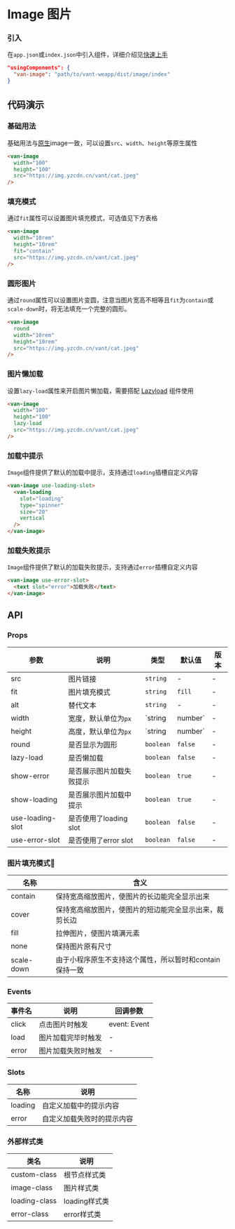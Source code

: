 # Image 图片

### 引入

在`app.json`或`index.json`中引入组件，详细介绍见[快速上手](#/quickstart#yin-ru-zu-jian)

```json
"usingComponents": {
  "van-image": "path/to/vant-weapp/dist/image/index"
}
```

## 代码演示

### 基础用法

基础用法与[原生](https://developers.weixin.qq.com/miniprogram/dev/component/image.html)image一致，可以设置`src`、`width`、`height`等原生属性

```html
<van-image
  width="100"
  height="100"
  src="https://img.yzcdn.cn/vant/cat.jpeg"
/>
```

### 填充模式

通过`fit`属性可以设置图片填充模式，可选值见下方表格

```html
<van-image
  width="10rem"
  height="10rem"
  fit="contain"
  src="https://img.yzcdn.cn/vant/cat.jpeg"
/>
```

### 圆形图片

通过`round`属性可以设置图片变圆，注意当图片宽高不相等且`fit`为`contain`或`scale-down`时，将无法填充一个完整的圆形。

```html
<van-image
  round
  width="10rem"
  height="10rem"
  src="https://img.yzcdn.cn/vant/cat.jpeg"
/>
```

### 图片懒加载

设置`lazy-load`属性来开启图片懒加载，需要搭配 [Lazyload](#/zh-CN/lazyload) 组件使用

```html
<van-image
  width="100"
  height="100"
  lazy-load
  src="https://img.yzcdn.cn/vant/cat.jpeg"
/>
```

### 加载中提示

`Image`组件提供了默认的加载中提示，支持通过`loading`插槽自定义内容

```html
<van-image use-loading-slot>
  <van-loading
    slot="loading"
    type="spinner"
    size="20"
    vertical
  />
</van-image>
```

### 加载失败提示

`Image`组件提供了默认的加载失败提示，支持通过`error`插槽自定义内容

```html
<van-image use-error-slot>
  <text slot="error">加载失败</text>
</van-image>
```

## API

### Props

| 参数 | 说明 | 类型 | 默认值 | 版本 |
|------|------|------|------|------|
| src | 图片链接 | `string` | - | - |
| fit | 图片填充模式 | `string` | `fill` | - |
| alt | 替代文本 | `string` | - | - |
| width | 宽度，默认单位为`px` | `string | number` | - | - |
| height | 高度，默认单位为`px` | `string | number` | - | - |
| round | 是否显示为圆形 | `boolean` | `false` | - |
| lazy-load | 是否懒加载 | `boolean` | `false` | - |
| show-error | 是否展示图片加载失败提示 | `boolean` | `true` | - |
| show-loading | 是否展示图片加载中提示 | `boolean` | `true` | - |
| use-loading-slot | 是否使用了loading slot | `boolean` | `false` | - |
| use-error-slot | 是否使用了error slot | `boolean` | `false` | - |

### 图片填充模式

| 名称 | 含义 |
|------|------|
| contain | 保持宽高缩放图片，使图片的长边能完全显示出来 |
| cover | 保持宽高缩放图片，使图片的短边能完全显示出来，裁剪长边 |
| fill | 拉伸图片，使图片填满元素 |
| none | 保持图片原有尺寸 |
| scale-down | 由于小程序原生不支持这个属性，所以暂时和contain保持一致 |

### Events

| 事件名 | 说明 | 回调参数 |
|------|------|------|
| click | 点击图片时触发 | event: Event |
| load | 图片加载完毕时触发 | - |
| error | 图片加载失败时触发 | - |

### Slots

| 名称 | 说明 |
|------|------|
| loading | 自定义加载中的提示内容 |
| error | 自定义加载失败时的提示内容 |

### 外部样式类

| 类名 | 说明 |
|-----------|-----------|
| custom-class | 根节点样式类 |
| image-class | 图片样式类 |
| loading-class | loading样式类 |
| error-class | error样式类 |
